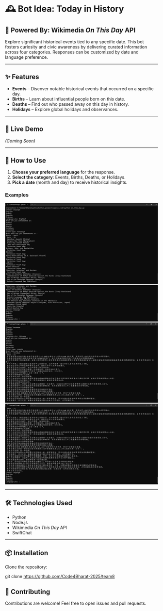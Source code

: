 # 🕰️ Bot Idea: **Today in History**

## 🧠 Powered By: Wikimedia *On This Day* API

Explore significant historical events tied to any specific date. This bot fosters curiosity and civic awareness by delivering curated information across four categories. Responses can be customized by date and language preference.

---

## ✨ Features

- **Events** – Discover notable historical events that occurred on a specific day.  
- **Births** – Learn about influential people born on this date.  
- **Deaths** – Find out who passed away on this day in history.  
- **Holidays** – Explore global holidays and observances.

---

## 🚀 Live Demo

*(Coming Soon)*

---

## 📖 How to Use

1. **Choose your preferred language** for the response.  
2. **Select the category**: Events, Births, Deaths, or Holidays.  
3. **Pick a date** (month and day) to receive historical insights.

### Examples

![Example-Holidays](image.png)
![Example-Holidays](image-1.png)
![Example-Events](image-2.png)
![Example-Events](image-3.png)

---

## 🛠️ Technologies Used

- Python  
- Node.js  
- Wikimedia *On This Day* API  
- SwiftChat

---

## 📦 Installation

Clone the repository:

git clone https://github.com/Code4Bharat-2025/team8

## 🤝 Contributing

Contributions are welcome! Feel free to open issues and pull requests.
